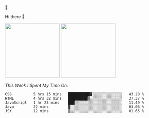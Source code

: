 
🚀 


Hi there 👋

<!--
**BambuTeam/BambuTeam** is a ✨ _special_ ✨ repository because its `README.md` (this file) appears on your GitHub profile.

Here are some ideas to get you started:

- 🔭 I’m currently working on ...
- 🌱 I’m currently learning ...
- 👯 I’m looking to collaborate on ...
- 🤔 I’m looking for help with ...
- 💬 Ask me about ...
- 📫 How to reach me: ...
- 😄 Pronouns: ...
- ⚡ Fun fact: ...
-->

<img height="180em" src="https://github-readme-stats.vercel.app/api?username=BambuTeam&show_icons=true&hide_border=true&&count_private=true&include_all_commits=true&theme=dark" />


<img height="180em" src="https://github-readme-stats.vercel.app/api/top-langs/?username=BambuTeam&layout=compact&theme=dark" />





*This Week I Spent My Time On:*
<!--START_SECTION:waka-->
```text
CSS          5 hrs 15 mins   ██████████▓░░░░░░░░░░░░░░   43.28 % 
HTML         4 hrs 32 mins   █████████▒░░░░░░░░░░░░░░░   37.37 % 
JavaScript   1 hr 23 mins    ███░░░░░░░░░░░░░░░░░░░░░░   11.49 % 
Java         22 mins         ▓░░░░░░░░░░░░░░░░░░░░░░░░   03.06 % 
JSX          12 mins         ▒░░░░░░░░░░░░░░░░░░░░░░░░   01.65 % 
```
<!--END_SECTION:waka-->

